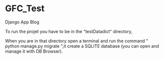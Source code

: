 # GFC_Test
 Django App Blog
 
To run the projet you have to be in the "testDatadict" directory,

When you are in that directory open a terminal and run the command " python manage.py migrate ",it create a SQLITE database (you can open and manage it with DB Browser).
